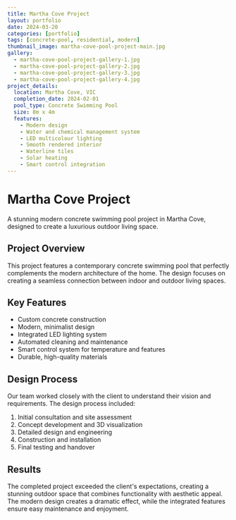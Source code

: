 ```yaml
---
title: Martha Cove Project
layout: portfolio
date: 2024-03-20
categories: [portfolio]
tags: [concrete-pool, residential, modern]
thumbnail_image: martha-cove-pool-project-main.jpg
gallery:
  - martha-cove-pool-project-gallery-1.jpg
  - martha-cove-pool-project-gallery-2.jpg
  - martha-cove-pool-project-gallery-3.jpg
  - martha-cove-pool-project-gallery-4.jpg
project_details:
  location: Martha Cove, VIC
  completion_date: 2024-02-01
  pool_type: Concrete Swimming Pool
  size: 8m x 4m
  features:
    - Modern design
    - Water and chemical management system
    - LED multicolour lighting
    - Smooth rendered interior
    - Waterline tiles
    - Solar heating
    - Smart control integration
---
```


# Martha Cove Project

A stunning modern concrete swimming pool project in Martha Cove, designed to create a luxurious outdoor living space.

## Project Overview

This project features a contemporary concrete swimming pool that perfectly complements the modern architecture of the home. The design focuses on creating a seamless connection between indoor and outdoor living spaces.

## Key Features

- Custom concrete construction
- Modern, minimalist design
- Integrated LED lighting system
- Automated cleaning and maintenance
- Smart control system for temperature and features
- Durable, high-quality materials

## Design Process

Our team worked closely with the client to understand their vision and requirements. The design process included:

1. Initial consultation and site assessment
2. Concept development and 3D visualization
3. Detailed design and engineering
4. Construction and installation
5. Final testing and handover

## Results

The completed project exceeded the client's expectations, creating a stunning outdoor space that combines functionality with aesthetic appeal. The modern design creates a dramatic effect, while the integrated features ensure easy maintenance and enjoyment.
